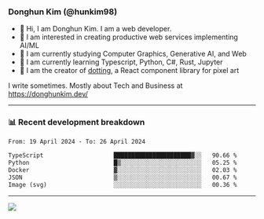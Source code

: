 ### Donghun Kim (@hunkim98)

- 👋 Hi, I am Donghun Kim. I am a web developer. 
- 🤔 I am interested in creating productive web services implementing AI/ML
- 🔭 I am currently studying Computer Graphics, Generative AI, and Web 
- 🌱 I am currently learning Typescript, Python, C#, Rust, Jupyter
- 🎨 I am the creator of [dotting](https://github.com/hunkim98/dotting), a React component library for pixel art

I write sometimes. Mostly about Tech and Business at https://donghunkim.dev/

---
### 📊 Recent development breakdown
<!--START_SECTION:waka-->

```txt
From: 19 April 2024 - To: 26 April 2024

TypeScript                    ██████████████████████▓░░   90.66 %
Python                        █▒░░░░░░░░░░░░░░░░░░░░░░░   05.25 %
Docker                        ▓░░░░░░░░░░░░░░░░░░░░░░░░   02.03 %
JSON                          ▒░░░░░░░░░░░░░░░░░░░░░░░░   00.67 %
Image (svg)                   ░░░░░░░░░░░░░░░░░░░░░░░░░   00.36 %
```

<!--END_SECTION:waka-->
---

<!-- <div align='center'> -->
  <img align="center" src="https://github-readme-stats.vercel.app/api?username=hunkim98&theme=dark&show_icons=true"/>
<!-- </div> -->
<!--
**hunkim98/hunkim98** is a ✨ _special_ ✨ repository because its `README.md` (this file) appears on your GitHub profile.

Here are some ideas to get you started:

- 🔭 I’m currently working on ...
- 🌱 I’m currently learning ...
- 👯 I’m looking to collaborate on ...
- 🤔 I’m looking for help with ...
- 💬 Ask me about ...
- 📫 How to reach me: ...
- 😄 Pronouns: ...
- ⚡ Fun fact: ...
-->

